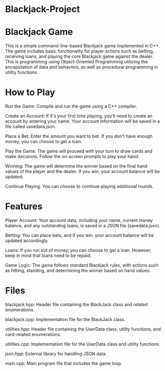 # Blackjack-Project

# Blackjack Game
This is a simple command-line-based Blackjack game implemented in C++. The game includes basic functionality for player actions such as betting, receiving loans, and playing the core Blackjack game against the dealer.
This is programming using Object-Oriented Programming utilizing the encapsilation of data and behaviors, as well as procedural programming in utility functions.

# How to Play
Run the Game: Compile and run the game using a C++ compiler.

Create an Account: If it's your first time playing, you'll need to create an account by entering your name. Your account information will be saved in a file called savedata.json.

Place a Bet: Enter the amount you want to bet. If you don't have enough money, you can choose to get a loan.

Play the Game: The game will proceed with your turn to draw cards and make decisions. Follow the on-screen prompts to play your hand.

Winning: The game will determine the winner based on the final hand values of the player and the dealer. If you win, your account balance will be updated.

Continue Playing: You can choose to continue playing additional rounds.

# Features
Player Account: Your account data, including your name, current money balance, and any outstanding loans, is saved in a JSON file (savedata.json).

Betting: You can place bets, and if you win, your account balance will be updated accordingly.

Loans: If you run out of money, you can choose to get a loan. However, keep in mind that loans need to be repaid.

Game Logic: The game follows standard Blackjack rules, with actions such as hitting, standing, and determining the winner based on hand values.

# Files
blackjack.hpp: Header file containing the BlackJack class and related enumerations.

blackjack.cpp: Implementation file for the BlackJack class.

utilities.hpp: Header file containing the UserData class, utility functions, and card-related enumerations.

utilities.cpp: Implementation file for the UserData class and utility functions.

json.hpp: External library for handling JSON data.

main.cpp: Main program file that includes the game loop.
